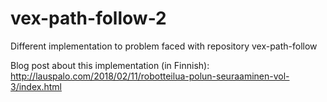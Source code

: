# vex-path-follow-2
Different implementation to problem faced with repository vex-path-follow

Blog post about this implementation (in Finnish):
http://lauspalo.com/2018/02/11/robotteilua-polun-seuraaminen-vol-3/index.html
